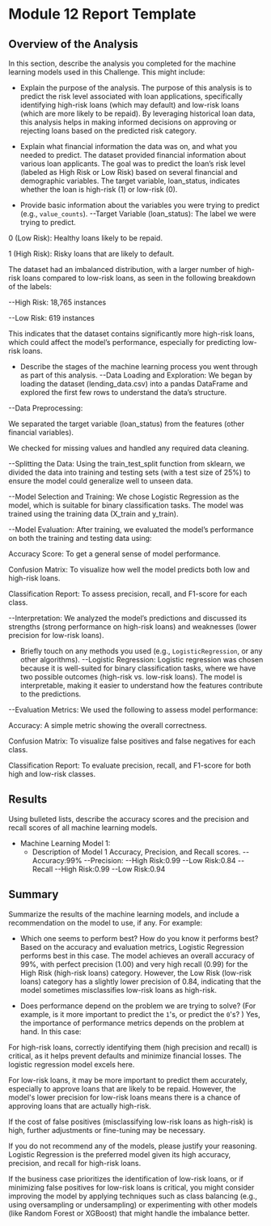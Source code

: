 # Module 12 Report Template

## Overview of the Analysis

In this section, describe the analysis you completed for the machine learning models used in this Challenge. This might include:

* Explain the purpose of the analysis.
The purpose of this analysis is to predict the risk level associated with loan applications, specifically identifying high-risk loans (which may default) and low-risk loans (which are more likely to be repaid). By leveraging historical loan data, this analysis helps in making informed decisions on approving or rejecting loans based on the predicted risk category.


* Explain what financial information the data was on, and what you needed to predict.
The dataset provided financial information about various loan applicants. The goal was to predict the loan’s risk level (labeled as High Risk or Low Risk) based on several financial and demographic variables. The target variable, loan_status, indicates whether the loan is high-risk (1) or low-risk (0).



* Provide basic information about the variables you were trying to predict (e.g., `value_counts`).
--Target Variable (loan_status): The label we were trying to predict.

0 (Low Risk): Healthy loans likely to be repaid.

1 (High Risk): Risky loans that are likely to default.

The dataset had an imbalanced distribution, with a larger number of high-risk loans compared to low-risk loans, as seen in the following breakdown of the labels:

--High Risk: 18,765 instances

--Low Risk: 619 instances

This indicates that the dataset contains significantly more high-risk loans, which could affect the model’s performance, especially for predicting low-risk loans.



* Describe the stages of the machine learning process you went through as part of this analysis.
--Data Loading and Exploration:
We began by loading the dataset (lending_data.csv) into a pandas DataFrame and explored the first few rows to understand the data’s structure.

--Data Preprocessing:

We separated the target variable (loan_status) from the features (other financial variables).

We checked for missing values and handled any required data cleaning.

--Splitting the Data:
Using the train_test_split function from sklearn, we divided the data into training and testing sets (with a test size of 25%) to ensure the model could generalize well to unseen data.

--Model Selection and Training:
We chose Logistic Regression as the model, which is suitable for binary classification tasks. The model was trained using the training data (X_train and y_train).

--Model Evaluation:
After training, we evaluated the model’s performance on both the training and testing data using:

Accuracy Score: To get a general sense of model performance.

Confusion Matrix: To visualize how well the model predicts both low and high-risk loans.

Classification Report: To assess precision, recall, and F1-score for each class.

--Interpretation:
We analyzed the model’s predictions and discussed its strengths (strong performance on high-risk loans) and weaknesses (lower precision for low-risk loans).


* Briefly touch on any methods you used (e.g., `LogisticRegression`, or any other algorithms).
--Logistic Regression:
Logistic regression was chosen because it is well-suited for binary classification tasks, where we have two possible outcomes (high-risk vs. low-risk loans). The model is interpretable, making it easier to understand how the features contribute to the predictions.

--Evaluation Metrics:
We used the following to assess model performance:

Accuracy: A simple metric showing the overall correctness.

Confusion Matrix: To visualize false positives and false negatives for each class.

Classification Report: To evaluate precision, recall, and F1-score for both high and low-risk classes.



## Results

Using bulleted lists, describe the accuracy scores and the precision and recall scores of all machine learning models.

* Machine Learning Model 1:
    * Description of Model 1 Accuracy, Precision, and Recall scores.
    --Accuracy:99%
    --Precision:
      --High Risk:0.99
      --Low Risk:0.84
    --Recall
      --High Risk:0.99
      --Low Risk:0.94



## Summary

Summarize the results of the machine learning models, and include a recommendation on the model to use, if any. For example:

* Which one seems to perform best? How do you know it performs best?
Based on the accuracy and evaluation metrics, Logistic Regression performs best in this case. The model achieves an overall accuracy of 99%, with perfect precision (1.00) and very high recall (0.99) for the High Risk (high-risk loans) category. However, the Low Risk (low-risk loans) category has a slightly lower precision of 0.84, indicating that the model sometimes misclassifies low-risk loans as high-risk.


* Does performance depend on the problem we are trying to solve? (For example, is it more important to predict the `1`'s, or predict the `0`'s? )
Yes, the importance of performance metrics depends on the problem at hand. In this case:

For high-risk loans, correctly identifying them (high precision and recall) is critical, as it helps prevent defaults and minimize financial losses. The logistic regression model excels here.

For low-risk loans, it may be more important to predict them accurately, especially to approve loans that are likely to be repaid. However, the model's lower precision for low-risk loans means there is a chance of approving loans that are actually high-risk.

If the cost of false positives (misclassifying low-risk loans as high-risk) is high, further adjustments or fine-tuning may be necessary.




If you do not recommend any of the models, please justify your reasoning.
Logistic Regression is the preferred model given its high accuracy, precision, and recall for high-risk loans.

If the business case prioritizes the identification of low-risk loans, or if minimizing false positives for low-risk loans is critical, you might consider improving the model by applying techniques such as class balancing (e.g., using oversampling or undersampling) or experimenting with other models (like Random Forest or XGBoost) that might handle the imbalance better.


